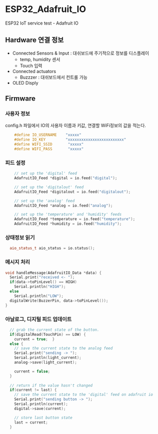 # ESP32_Adafruit_IO
ESP32 IoT service test - Adafruit IO

## Hardware 연결 정보
- Connected Sensors & Input : 대쉬보드에 주기적으로 정보를 디스플레이
    - temp, humidity 센서
    - Touch 입력
- Connected actuators
    - Buzzzer : 대쉬보드에서 컨트롤 가능
- OLED Disply

## Firmware 
### 사용자 정보
config.h 파일에서 IO의 사용자 이름과 키값, 연결할 WiFi정보의 값을 적는다.
~~~cpp
    #define IO_USERNAME    "xxxxx"
    #define IO_KEY         "xxxxxxxxxxxxxxxxxxxxxxxxx"
    #define WIFI_SSID       "xxxxx"
    #define WIFI_PASS       "xxxxx"
~~~
### 피드 설정
~~~cpp
    // set up the 'digital' feed
    AdafruitIO_Feed *digital = io.feed("digital");

    // set up the 'digitalout' feed
    AdafruitIO_Feed *digitalout = io.feed("digitalout");

    // set up the 'analog' feed
    AdafruitIO_Feed *analog = io.feed("analog");

    // set up the 'temperature' and 'humidity' feeds
    AdafruitIO_Feed *temperature = io.feed("temperature");
    AdafruitIO_Feed *humidity = io.feed("humidity");
~~~
### 상태정보 읽기
~~~cpp
  aio_status_t aio_status = io.status();
~~~
### 메시지 처리
~~~cpp
void handleMessage(AdafruitIO_Data *data) {
  Serial.print("received <- ");
  if(data->toPinLevel() == HIGH)
    Serial.println("HIGH");
  else
    Serial.println("LOW");
  digitalWrite(BuzzerPin, data->toPinLevel());
}
~~~
### 아날로그, 디지털 피드 업데이트
~~~cpp
  // grab the current state of the button.
  if(digitalRead(TouchPin) == LOW) {
    current = true;  }
  else {
    // save the current state to the analog feed
    Serial.print("sending -> ");
    Serial.println(light_current);
    analog->save(light_current);

    current = false;
  }
    
  // return if the value hasn't changed
  if(current != last) {
    // save the current state to the 'digital' feed on adafruit io
    Serial.print("sending button -> ");
    Serial.println(current);
    digital->save(current);

    // store last button state
    last = current;
  }
~~~